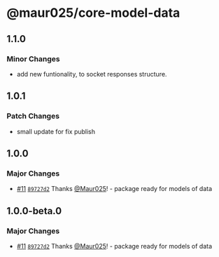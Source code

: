 # @maur025/core-model-data

## 1.1.0

### Minor Changes

- add new funtionality, to socket responses structure.

## 1.0.1

### Patch Changes

- small update for fix publish

## 1.0.0

### Major Changes

- [#11](https://github.com/Maur025/app-core-monorepo/pull/11) [`89727d2`](https://github.com/Maur025/app-core-monorepo/commit/89727d2fc806366fd76eca0ad1e55b14fc009b54) Thanks [@Maur025](https://github.com/Maur025)! - package ready for models of data

## 1.0.0-beta.0

### Major Changes

- [#11](https://github.com/Maur025/app-core-monorepo/pull/11) [`89727d2`](https://github.com/Maur025/app-core-monorepo/commit/89727d2fc806366fd76eca0ad1e55b14fc009b54) Thanks [@Maur025](https://github.com/Maur025)! - package ready for models of data
